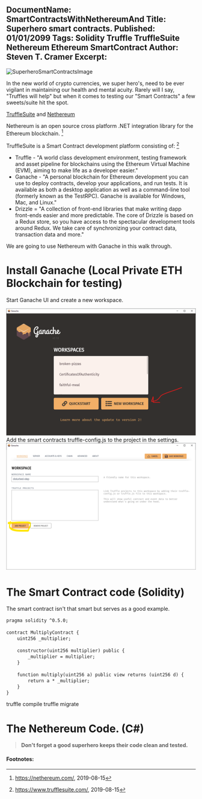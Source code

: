 DocumentName: SmartContractsWithNethereumAnd
Title: Superhero smart contracts.
Published: 01/01/2099
Tags: Solidity Truffle TruffleSuite Nethereum Ethereum SmartContract
Author: Steven T. Cramer
Excerpt: 
---

![][SuperheroSmartContractsImage]

In the new world of crypto currencies, we super hero's, need to be ever vigilant in maintaining our health and mental acuity.  Rarely will I say,  "Truffles will help" but when it comes to testing our "Smart Contracts" a few sweets/suite hit the spot.

[TruffleSuite](https://www.trufflesuite.com/) and [Nethereum](https://nethereum.com/)

Nethereum is an open source cross platform .NET integration library for the Ethereum blockchain. [^1]

TruffleSuite is a Smart Contract development platform consisting of: [^2]
* Truffle - "A world class development environment, testing framework and asset pipeline for blockchains using the Ethereum Virtual Machine (EVM), aiming to make life as a developer easier." 
* Ganache - "A personal blockchain for Ethereum development you can use to deploy contracts, develop your applications, and run tests. It is available as both a desktop application as well as a command-line tool (formerly known as the TestRPC). Ganache is available for Windows, Mac, and Linux." 
* Drizzle = "A collection of front-end libraries that make writing dapp front-ends easier and more predictable. The core of Drizzle is based on a Redux store, so you have access to the spectacular development tools around Redux. We take care of synchronizing your contract data, transaction data and more." 

We are going to use Nethereum with Ganache in this walk through.

# Install Ganache (Local Private ETH Blockchain for testing)

Start Ganache UI and create a new workspace.

![TruffleStartScreen](input\images\SmartContracts\TruffleStartScreen.png)
Add the smart contracts truffle-config.js to the project in the settings.
![TruffleProjectSettings](input\images\SmartContracts\TruffleProjectSettings.png)

# The Smart Contract code (Solidity)

The smart contract isn't that smart but serves as a good example.

```solidity
pragma solidity ^0.5.0;

contract MultiplyContract {
    uint256 _multiplier;

    constructor(uint256 multiplier) public {
        _multiplier = multiplier;
    }

    function multiply(uint256 a) public view returns (uint256 d) {
        return a * _multiplier;
    }
}
```
truffle compile
truffle migrate

# The Nethereum Code. (C#)






>**Don't forget a good superhero keeps their code clean and tested.**

<!---
## Mentorship

If you are tired of coding alone come join us at the [FreezeTeam](https://twitter.com/TheFreezeTeam1).

-->

#### Footnotes:

[^1]: https://nethereum.com/, 2019-08-15

[^2]: https://www.trufflesuite.com/, 2019-08-15

[^3]: Here's one with multiple paragraphs and code.

    Indent paragraphs to include them in the footnote.

    `{ my code }`

    Add as many paragraphs as you like.

[SuperheroSmartContractsImage]: /../images/SuperheroSmartContractsImage.png "SuperheroSmartContractsImage"
